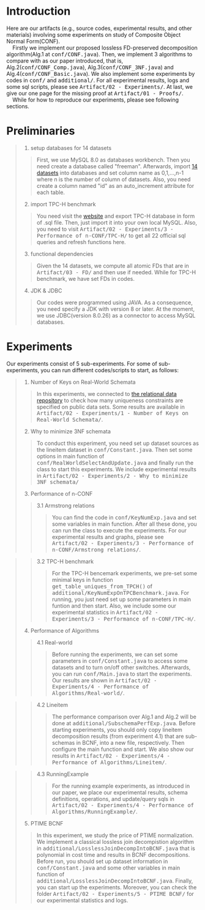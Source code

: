# Introduction
Here are our artifacts (e.g., source codes, experimental results, and other materials) involving some experiments on study of Composite Object Normal Form(CONF).\
&nbsp;&nbsp;&nbsp;&nbsp;Firstly we implement our proposed lossless FD-preserved decomposition algorithm(Alg.1 at <kbd>conf/CONF.java</kbd>).
Then, we implement 3 algorithms to compare with as our paper introduced, that is, Alg.2(<kbd>conf/CONF_Comp.java</kbd>), Alg.3(<kbd>conf/CONF_3NF.java</kbd>) and Alg.4(<kbd>conf/CONF_Basic.java</kbd>). We also implement some experiments by codes in <kbd>conf/</kbd> and <kbd>additional/</kbd>. For all experimental results, logs and some sql scripts, please see <kbd>Artifact/02 - Experiments/</kbd>. At last, we give our one page for the missing proof at <kbd>Artifact/01 - Proofs/</kbd>.\
&nbsp;&nbsp;&nbsp;&nbsp;While for how to reproduce our experiments, please see following sections.
# Preliminaries
> 1. setup databases for 14 datasets
>> First, we use MySQL 8.0 as databases workbench. Then you need create a database called "freeman". Afterwards, import [14 datasets](https://hpi.de/naumann/projects/repeatability/data-profiling/fds.html) into databases and set column name as 0,1,...,n-1 where n is the number of column of datasets. Also, you need create a column named "id" as an auto_increment attribute for each table.
> 2. import TPC-H benchmark
>> You need visit the [website](https://relational.fit.cvut.cz/dataset/TPCH) and export TPC-H database in form of .sql file. Then, just import it into your own local MySQL. Also, you need to visit <kbd>Artifact/02 - Experiments/3 - Performance of n-CONF/TPC-H/</kbd> to get all 22 official sql queries and refresh functions here.
>3. functional dependencies
>> Given the 14 datasets, we compute all atomic FDs that are in <kbd>Artifact/03 - FD/</kbd> and then use if needed. While for TPC-H benchmark, we have set FDs in codes.
>4. JDK & JDBC
>> Our codes were programmed using JAVA. As a consequence, you need specify a JDK with version 8 or later. At the moment, we use JDBC(version 8.0.26) as a connector to access MySQL databases.
# Experiments
Our experiments consist of 5 sub-experiments. For some of sub-experiments, you can run different codes/scripts to start, as follows:
>1. Number of Keys on Real-World Schemata
>> In this experiments, we connected to [the relational data
repository](https://relational.fit.cvut.cz) to check how many uniqueness constraints are specified on public data sets. Some results are available in <kbd>Artifact/02 - Experiments/1 - Number of Keys on Real-World Schemata/</kbd>.
>2. Why to minimize 3NF schemata
>> To conduct this experiment, you need set up dataset sources as the lineitem dataset in <kbd>conf/Constant.java</kbd>. Then set some options in main function of <kbd>conf/RealWorldSelectAndUpdate.java</kbd> and finally run the class to start this experiments. We include experimental results in <kbd>Artifact/02 - Experiments/2 - Why to minimize 3NF schemata/</kbd>
> 3. Performance of n-CONF
>> 3.1 Armstrong relations
>>> You can find the code in <kbd>conf/KeyNumExp.java</kbd> and set some variables in main function. After all these done, you can run the class to execute the experiments. For our experimental results and graphs, please see <kbd>Artifact/02 - Experiments/3 - Performance of n-CONF/Armstrong relations/</kbd>.

>> 3.2 TPC-H benchmark
>>> For the TPC-H bencemark experiments, we pre-set some minimal keys in function <kbd>get_table_uniques_from_TPCH()</kbd> of <kbd>additional/KeyNumExpOnTPCBenchmark.java</kbd>. For running, you just need set up some parameters in main funtion and then start. Also, we include some our experimental statistics in <kbd>Artifact/02 - Experiments/3 - Performance of n-CONF/TPC-H/</kbd>.
> 4. Performance of Algorithms
>> 4.1 Real-world
>>> Before running the experiments, we can set some parameters in <kbd>conf/Constant.java</kbd> to access some datasets and to turn on/off other switches. Afterwards, you can run <kbd>conf/Main.java</kbd> to start the experiments. Our results are shown in <kbd>Artifact/02 - Experiments/4 - Performance of Algorithms/Real-world/</kbd>.

>> 4.2 Lineitem
>>> The performance comparison over Alg.1 and Alg.2 will be done at <kbd>additional/SubschemaPerfExp.java</kbd>. Before starting experiments, you should only copy lineitem decomposition results (from experiment 4.1) that are sub-schemas in BCNF, into a new file, respectively. Then configure the main function and start. We also show our results in <kbd>Artifact/02 - Experiments/4 - Performance of Algorithms/Lineitem/</kbd>.

>> 4.3 RunningExample
>>> For the running example experiments, as introduced in our paper, we place our experimental results, schema definitions, operations, and update/query sqls in <kbd>Artifact/02 - Experiments/4 - Performance of Algorithms/RunningExample/</kbd>.
> 5. PTIME BCNF
>> In this experiment, we study the price of PTIME normalization. We implement a classical lossless join decompistion algorithm in <kbd>additional/LosslessJoinDecompIntoBCNF.java</kbd> that is polynomial in cost time and results in BCNF decompositions. Before run, you should set up dataset information in <kbd>conf/Constant.java</kbd> and some other variables in main function of <kbd>additional/LosslessJoinDecompIntoBCNF.java</kbd>. Finally, you can start up the experiments. Moreover, you can check the folder <kbd>Artifact/02 - Experiments/5 - PTIME BCNF/</kbd> for our experimental statistics and logs.
